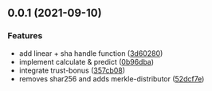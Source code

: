 ## 0.0.1 (2021-09-10)

### Features

- add linear + sha handle function ([3d60280](https://github.com/dcgtc/dgrants/commit/3d6028047289b94484b76549a7344bbd80823809))
- implement calculate & predict ([0b96dba](https://github.com/dcgtc/dgrants/commit/0b96dbaea8cc18a982f10a7c938816c12d1a3734))
- integrate trust-bonus ([357cb08](https://github.com/dcgtc/dgrants/commit/357cb08949163db268651a31080703ecda6d0eaa))
- removes shar256 and adds merkle-distributor ([52dcf7e](https://github.com/dcgtc/dgrants/commit/52dcf7efd3bce9d17049f1abce75969b615e2aa5))

